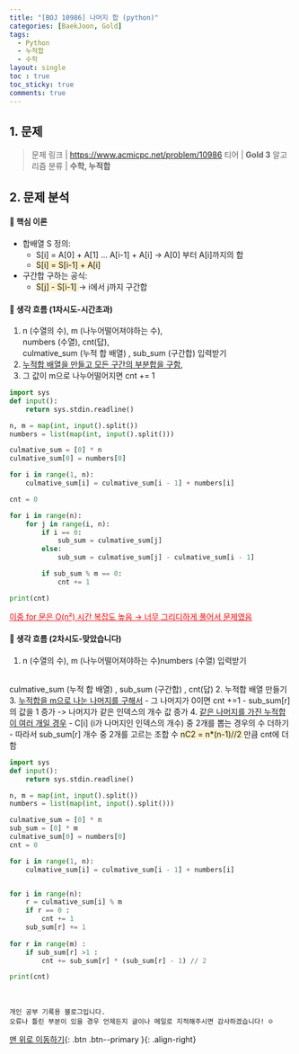 ```yaml
---
title: "[BOJ 10986] 나머지 합 (python)"
categories: [BaekJoon, Gold]
tags:
  - Python
  - 누적합
  - 수학
layout: single
toc : true
toc_sticky: true
comments: true
---
```


## 1. 문제
> 문제 링크 | <https://www.acmicpc.net/problem/10986>
> 티어 | **Gold 3**
> 알고리즘 분류 | **수학, 누적합**

## 2. 문제 분석
#### 🐾 핵심 이론
- 합배열 S 정의:
    - S[i] = A[0] + A[1] ... A[i-1] + A[i]  -> A[0] 부터 A[i]까지의 합
    - <span style="background-color: #fff3cd"> S[i] = S[i-1] + A[i] </span> 
- 구간합 구하는 공식:
    - <span style="background-color: #fff3cd"> S[j] - S[i-1] </span> -> i에서 j까지 구간합

#### 🐾 생각 흐름 (1차시도-시간초과) 
1. n (수열의 수), m (나누어떨어져야하는 수), <br> numbers (수열), cnt(답), <br>
culmative_sum (누적 합 배열) , sub_sum (구간합) 입력받기
2. <u>누적합 배열을 만들고 모든 구간의 부분합을 구함</u>, 
3. 그 값이 m으로 나누어떨어지면 cnt += 1

```python
import sys
def input():
    return sys.stdin.readline()

n, m = map(int, input().split())
numbers = list(map(int, input().split()))

culmative_sum = [0] * n
culmative_sum[0] = numbers[0]

for i in range(1, n):
    culmative_sum[i] = culmative_sum[i - 1] + numbers[i]

cnt = 0

for i in range(n):
    for j in range(i, n):
        if i == 0:
            sub_sum = culmative_sum[j]
        else:
            sub_sum = culmative_sum[j] - culmative_sum[i - 1]

        if sub_sum % m == 0:
            cnt += 1

print(cnt)
```
<span style="color:red;"><u>이중 for 문은 O(n²) 시간 복잡도 높음 → 너무 그리디하게 풀어서 문제였음</u></span>


#### 🐾 생각 흐름 (2차시도-맞았습니다) 
1. n (수열의 수), m (나누어떨어져야하는 수)numbers (수열) 입력받기
<br>
culmative_sum (누적 합 배열) , sub_sum (구간합) , cnt(답) 
2. 누적합 배열 만들기
3. <u>누적합을 m으로 나눈 나머지를 구해서</u> 
- 그 나머지가 0이면 cnt +=1
- sub_sum[r] 의 값을 1 증가 -> 나머지가 같은 인덱스의 개수 값 증가
4. <u>같은 나머지를 가진 누적합이 여러 개일 경우</u>
- C[i] (i가 나머지인 인덱스의 개수) 중 2개를 뽑는 경우의 수 더하기
- 따라서 sub_sum[r] 개수 중 2개를 고르는 조합 수 <span style="background-color: #fff3cd"> nC2 = n*(n-1)//2 </span> 만큼 cnt에 더함

```python
import sys
def input():
    return sys.stdin.readline()

n, m = map(int, input().split())
numbers = list(map(int, input().split()))

culmative_sum = [0] * n
sub_sum = [0] * m
culmative_sum[0] = numbers[0]
cnt = 0

for i in range(1, n):
    culmative_sum[i] = culmative_sum[i - 1] + numbers[i]


for i in range(n):
    r = culmative_sum[i] % m
    if r == 0 :
        cnt += 1
    sub_sum[r] += 1
    
for r in range(m) :
    if sub_sum[r] >1 :
        cnt += sub_sum[r] * (sub_sum[r] - 1) // 2

print(cnt)
```
<br>

    개인 공부 기록용 블로그입니다.
    오류나 틀린 부분이 있을 경우 언제든지 글이나 메일로 지적해주시면 감사하겠습니다! ☺

[맨 위로 이동하기](#){: .btn .btn--primary }{: .align-right}